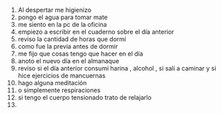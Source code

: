 1. Al despertar  me higienizo 
2. pongo el agua para tomar mate 
3. me siento en la pc de la oficina 
4. empiezo a escribir en el cuaderno sobre el día anterior 
5. reviso la cantidad de horas que dormí 
6. como fue la previa antes de dormir 
7. me fijo que cosas tengo que hacer en el día
8. anoto el nuevo día en el almanaque 
9. reviso si el día anterior consumí harina , alcohol , si salí a caminar y si hice ejercicios de mancuernas 
10. hago alguna meditación 
11. o simplemente respiraciones 
12. si tengo el cuerpo tensionado trato de relajarlo
13. 